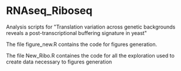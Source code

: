 # RNAseq_Riboseq
Analysis scripts for "Translation variation across genetic backgrounds reveals a post-transcriptional buffering signature in yeast" 

The file figure_new.R contains the code for figures generation. 

The file New_Ribo.R containes the code for all the exploration used to create data necessary to figures generation
